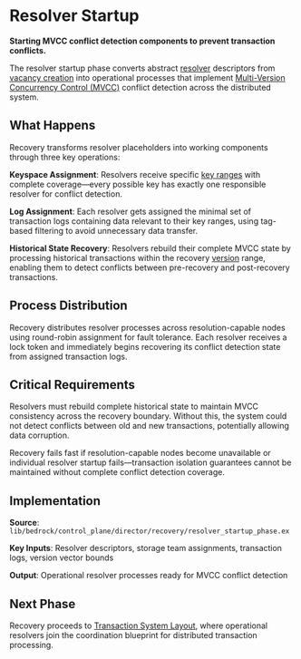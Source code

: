 # Resolver Startup

**Starting MVCC conflict detection components to prevent transaction conflicts.**

The resolver startup phase converts abstract [resolver](../../components/data-plane/resolver.md) descriptors from [vacancy creation](vacancy-creation.md) into operational processes that implement [Multi-Version Concurrency Control (MVCC)](../../glossary.md#multi-version-concurrency-control) conflict detection across the distributed system.

## What Happens

Recovery transforms resolver placeholders into working components through three key operations:

**Keyspace Assignment**: Resolvers receive specific [key ranges](../../glossary.md#key-range) with complete coverage—every possible key has exactly one responsible resolver for conflict detection.

**Log Assignment**: Each resolver gets assigned the minimal set of transaction logs containing data relevant to their key ranges, using tag-based filtering to avoid unnecessary data transfer.

**Historical State Recovery**: Resolvers rebuild their complete MVCC state by processing historical transactions within the recovery [version](../../glossary.md#version) range, enabling them to detect conflicts between pre-recovery and post-recovery transactions.

## Process Distribution

Recovery distributes resolver processes across resolution-capable nodes using round-robin assignment for fault tolerance. Each resolver receives a lock token and immediately begins recovering its conflict detection state from assigned transaction logs.

## Critical Requirements

Resolvers must rebuild complete historical state to maintain MVCC consistency across the recovery boundary. Without this, the system could not detect conflicts between old and new transactions, potentially allowing data corruption.

Recovery fails fast if resolution-capable nodes become unavailable or individual resolver startup fails—transaction isolation guarantees cannot be maintained without complete conflict detection coverage.

## Implementation

**Source**: `lib/bedrock/control_plane/director/recovery/resolver_startup_phase.ex`

**Key Inputs**: Resolver descriptors, storage team assignments, transaction logs, version vector bounds

**Output**: Operational resolver processes ready for MVCC conflict detection

## Next Phase

Recovery proceeds to [Transaction System Layout](transaction-system-layout.md), where operational resolvers join the coordination blueprint for distributed transaction processing.
